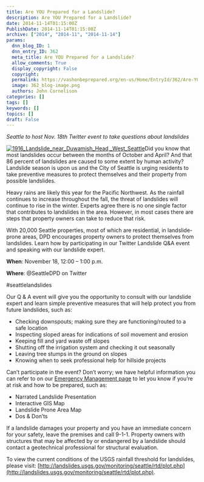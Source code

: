 ```yaml
---
title: Are YOU Prepared for a Landslide?
description: Are YOU Prepared for a Landslide?
date: 2014-11-14T01:15:00Z
PublishDate: 2014-11-14T01:15:00Z
archive: ["2014", "2014-11", "2014-11-14"]
params:
  dnn_blog_ID: 1
  dnn_entry_ID: 362
  meta_title: Are YOU Prepared for a Landslide?
  allow_comments: True
  display_copyright: False
  copyright:
  permalink: https://vashonbeprepared.org/en-us/Home/EntryId/362/Are-YOU-Prepared-for-a-Landslide
  image: 362_blog-image.png
  authors: John Cornelison
categories: []
tags: []
keywords: []
topics: []
draft: False
---
```


_Seattle to host Nov. 18th Twitter event to take questions about landslides_

[![1916_Landslide_near_Duwamish_Head,_West_Seattle](/Portals/1/Uploads/Graphics/Website/Blog/Wikipedia-1916_Landslide_near_Duwamish_Head,_West_Seattle.gif "Wikipedias image of 1916 Landslide near Duwamish Head, West Seattle")](https://commons.wikimedia.org/wiki/File:Seattle_-_1916_landslide_near_Duwamish_Head.gif)Did you know that most landslides occur between the months of October and April? And that 86 percent of landslides are caused to some extent by human activity? Landslide season is upon us and the City of Seattle is urging residents to take preventive measures to protect themselves and their property from possible landslides.

Heavy rains are likely this year for the Pacific Northwest. As the rainfall continues to increase throughout the fall, the threat of landslides will continue to rise in the winter. Experts agree there is no one single factor that contributes to landslides in the area. However, in most cases there are steps that property owners can take to reduce that risk.

With 20,000 Seattle properties, most of which are residential, in landslide-prone areas, DPD encourages property owners to protect themselves from landslides. Learn how by participating in our Twitter Landslide Q&A event and speaking with our landslide expert.

**When**: November 18, 12:00 – 1:00 p.m.

**Where**: @SeattleDPD on Twitter

#seattlelandslides

Our Q & A event will give you the opportunity to consult with our landslide expert and learn simple preventive measures that will help protect you from future landslides, such as:

- Checking downspouts; making sure they are functioning/routed to a safe location
- Inspecting sloped areas for indications of soil movement and erosion
- Keeping fill and yard waste off slopes
- Shutting off the irrigation system and checking it out seasonally
- Leaving tree stumps in the ground on slopes
- Knowing when to seek professional help for hillside projects

Can’t participate in the event? Don’t worry; we have helpful information you can refer to on our [Emergency Management page](http://www.seattle.gov/dpd/aboutus/whoweare/emergencymanagement/default.htm) to let you know if you’re at risk and how to be prepared, such as:

- Narrated Landslide Presentation
- Interactive GIS Map
- Landslide Prone Area Map
- Dos & Don’ts

If a landslide damages your property and you have an immediate concern for your safety, leave the premises and call 9-1-1. Property owners with structures that may be affected by or endangered by a landslide should contact a geotechnical professional for structural evaluation.

To view the current conditions of the USGS rainfall threshold for landslides, please visit: [http://landslides.usgs.gov/monitoring/seattle/rtd/plot.php](http://landslides.usgs.gov/monitoring/seattle/rtd/plot.php).
